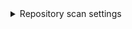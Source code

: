 <details><summary>Repository scan settings</summary>

The following settings apply to all scanners where the `scan_type` is `repository`.

* `repository_project` (required) This appears as the target name in the UI. 
* `repository_branch` (required) This appears as the target variant in the UI.

|  |  |
| --- | --- |
| **Target Name** | **Target Type** |
| azure | repository |
| bitbucket | repository |
| github | repository |
| gitlab | repository |

You can see the target name, type, and variant in the [Test Targets](/docs/security-testing-orchestration/onboard-sto/key-concepts/targets-and-baselines.md) UI:

![Target name, type, and branch](../../static/repo-settings.png)

</details>
